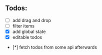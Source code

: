 ## Todos:
* [ ] add drag and drop
* [ ] filter items
* [x] add global state
* [x] editable todos
* [*] fetch todos from some api afterwards
